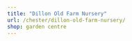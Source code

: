 ```yaml
---
title: "Dillon Old Farm Nursery"
url: /chester/dillon-old-farm-nursery/
shop: garden centre
---
```

